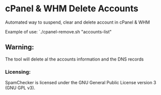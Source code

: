 # cPanel & WHM Delete Accounts
Automated way to suspend, clear and delete account in cPanel & WHM

Example of use: `./cpanel-remove.sh "accounts-list"

## Warning:
The tool will delete al the accounts information and the DNS records

### Licensing:
SpamChecker is licensed under the GNU General Public License version 3 (GNU GPL v3).
